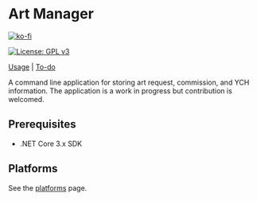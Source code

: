 # Art Manager

[![ko-fi](https://www.ko-fi.com/img/githubbutton_sm.svg)](https://ko-fi.com/X8X5LDU7)

[![License: GPL v3](https://img.shields.io/badge/License-GPLv3-blue.svg)](https://www.gnu.org/licenses/gpl-3.0)

[Usage](Usage.md) | [To-do](TODO.md)

A command line application for storing art request, commission, and YCH information. The application is a work in progress but contribution is welcomed.

## Prerequisites

- .NET Core 3.x SDK

## Platforms

See the [platforms](Docs/Platforms.md) page.
